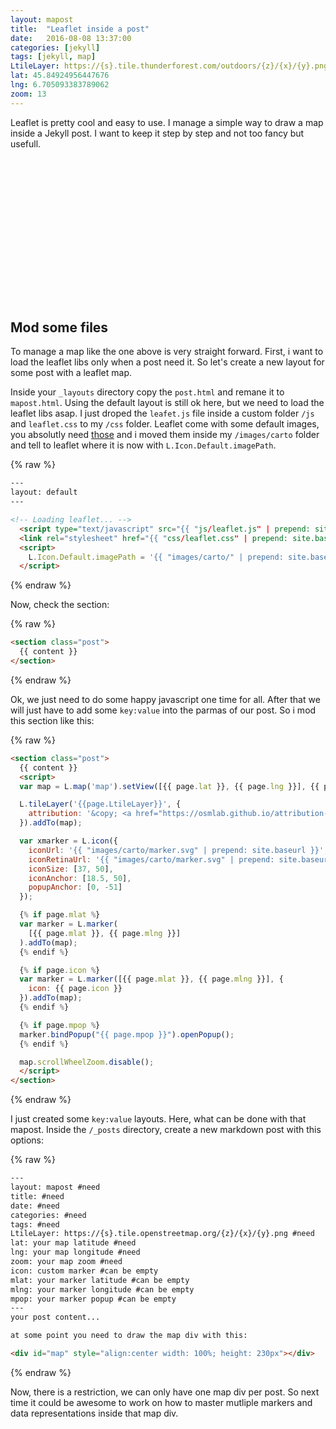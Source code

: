 ```yaml
---
layout: mapost
title:  "Leaflet inside a post"
date:   2016-08-08 13:37:00
categories: [jekyll]
tags: [jekyll, map]
LtileLayer: https://{s}.tile.thunderforest.com/outdoors/{z}/{x}/{y}.png
lat: 45.84924956447676
lng: 6.705093383789062
zoom: 13
---
```

Leaflet is pretty cool and easy to use. I manage a simple way to draw a map inside a Jekyll post. I want to keep it step by step and not too fancy but usefull.

<div id="map" style="align:center width: 100%; height: 230px"></div>

## Mod some files
To manage a map like the one above is very straight forward.
First, i want to load the leaflet libs only when a post need it. So let's create a new layout for some post with a leaflet map.

Inside your `_layouts` directory copy the `post.html` and remane it to `mapost.html`. Using the default layout is still ok here, but we need to load the leaflet libs asap. I just droped the `leafet.js` file inside a custom folder `/js` and `leaflet.css` to my `/css` folder. Leaflet come with some default images, you absolutly need <a href='https://github.com/Leaflet/Leaflet/tree/master/dist/images' target='blank'>those</a> and i moved them inside my `/images/carto` folder and tell to leaflet where it is now with `L.Icon.Default.imagePath`.

{% raw %}
```html
---
layout: default
---

<!-- Loading leaflet... -->
  <script type="text/javascript" src="{{ "js/leaflet.js" | prepend: site.baseurl }}"></script>
  <link rel="stylesheet" href="{{ "css/leaflet.css" | prepend: site.baseurl }}">
  <script>
    L.Icon.Default.imagePath = '{{ "images/carto/" | prepend: site.baseurl }}';
  </script>
```
{% endraw %}

Now, check the section:

{% raw %}
```html
<section class="post">
  {{ content }}
</section>
```
{% endraw %}

Ok, we just need to do some happy javascript one time for all. After that we will just have to add some `key:value` into the parmas of our post. So i mod this section like this:

{% raw %}
```html
<section class="post">
  {{ content }}
  <script>
  var map = L.map('map').setView([{{ page.lat }}, {{ page.lng }}], {{ page.zoom }});

  L.tileLayer('{{page.LtileLayer}}', {
    attribution: '&copy; <a href="https://osmlab.github.io/attribution-mark/copyright/?name={{ site.title }}">OpenStreetMap</a> contributors'
  }).addTo(map);

  var xmarker = L.icon({
    iconUrl: '{{ "images/carto/marker.svg" | prepend: site.baseurl }}',
    iconRetinaUrl: '{{ "images/carto/marker.svg" | prepend: site.baseurl }}',
    iconSize: [37, 50],
    iconAnchor: [18.5, 50],
    popupAnchor: [0, -51]
  });

  {% if page.mlat %}
  var marker = L.marker(
    [{{ page.mlat }}, {{ page.mlng }}]
  ).addTo(map);
  {% endif %}

  {% if page.icon %}
  var marker = L.marker([{{ page.mlat }}, {{ page.mlng }}], {
    icon: {{ page.icon }}
  }).addTo(map);
  {% endif %}

  {% if page.mpop %}
  marker.bindPopup("{{ page.mpop }}").openPopup();
  {% endif %}

  map.scrollWheelZoom.disable();
  </script>
</section>
```
{% endraw %}

I just created some `key:value` layouts. Here, what can be done with that mapost. Inside the `/_posts` directory, create a new markdown post with this options:

{% raw %}
```html
---
layout: mapost #need
title: #need
date: #need
categories: #need
tags: #need
LtileLayer: https://{s}.tile.openstreetmap.org/{z}/{x}/{y}.png #need
lat: your map latitude #need
lng: your map longitude #need
zoom: your map zoom #need
icon: custom marker #can be empty
mlat: your marker latitude #can be empty
mlng: your marker longitude #can be empty
mpop: your marker popup #can be empty
---
your post content...

at some point you need to draw the map div with this:

<div id="map" style="align:center width: 100%; height: 230px"></div>

```
{% endraw %}

Now, there is a restriction, we can only have one map div per post. So next time it could be awesome to work on how to master mutliple markers and data representations inside that map div.
